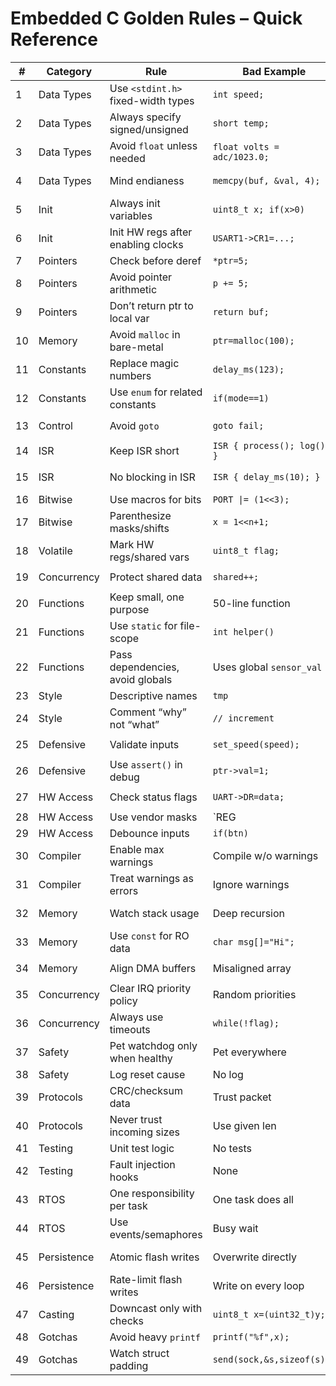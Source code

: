 # Embedded C Golden Rules – Quick Reference

| # | Category | Rule | Bad Example | Good Example |
|---|----------|------|-------------|--------------|
| 1 | Data Types | Use `<stdint.h>` fixed-width types | `int speed;` | `uint16_t speed_kmh;` |
| 2 | Data Types | Always specify signed/unsigned | `short temp;` | `int16_t temp_c;` |
| 3 | Data Types | Avoid `float` unless needed | `float volts = adc/1023.0;` | `uint16_t mv = (adc*3300)/1023;` |
| 4 | Data Types | Mind endianess | `memcpy(buf, &val, 4);` | Use `htonl(val)` or manual byte packing |
| 5 | Init | Always init variables | `uint8_t x; if(x>0)` | `uint8_t x=0; if(x>0)` |
| 6 | Init | Init HW regs after enabling clocks | `USART1->CR1=...;` | `RCC->APB2ENR\|=RCC_USART1EN; USART1->CR1=...;` |
| 7 | Pointers | Check before deref | `*ptr=5;` | `if(ptr) {*ptr=5;}` |
| 8 | Pointers | Avoid pointer arithmetic | `p += 5;` | Use array indexing: `arr[i+5]` |
| 9 | Pointers | Don’t return ptr to local var | `return buf;` | Use `static` or caller-provided buffer |
| 10 | Memory | Avoid `malloc` in bare-metal | `ptr=malloc(100);` | Use static buffer or pool allocator |
| 11 | Constants | Replace magic numbers | `delay_ms(123);` | `#define SENSOR_TIMEOUT_MS 123` |
| 12 | Constants | Use `enum` for related constants | `if(mode==1)` | `enum Mode { MODE_IDLE=1 }; if(mode==MODE_IDLE)` |
| 13 | Control | Avoid `goto` | `goto fail;` | Use function cleanup path or `break` |
| 14 | ISR | Keep ISR short | `ISR { process(); log(); }` | `ISR { set_flag(); }` |
| 15 | ISR | No blocking in ISR | `ISR { delay_ms(10); }` | Use flag + process in main loop |
| 16 | Bitwise | Use macros for bits | `PORT \|= (1<<3);` | `SET_BIT(PORT, BIT3);` |
| 17 | Bitwise | Parenthesize masks/shifts | `x = 1<<n+1;` | `x = (1 << (n+1));` |
| 18 | Volatile | Mark HW regs/shared vars | `uint8_t flag;` | `volatile uint8_t flag;` |
| 19 | Concurrency | Protect shared data | `shared++;` | `DISABLE_IRQ(); shared++; ENABLE_IRQ();` |
| 20 | Functions | Keep small, one purpose | 50-line function | Split into multiple small functions |
| 21 | Functions | Use `static` for file-scope | `int helper()` | `static int helper()` |
| 22 | Functions | Pass dependencies, avoid globals | Uses global `sensor_val` | Pass `sensor_val` as parameter |
| 23 | Style | Descriptive names | `tmp` | `battery_voltage_mv` |
| 24 | Style | Comment “why” not “what” | `// increment` | `// compensate for sensor offset` |
| 25 | Defensive | Validate inputs | `set_speed(speed);` | `if(speed<=MAX_SPEED) {set_speed(speed);}` |
| 26 | Defensive | Use `assert()` in debug | `ptr->val=1;` | `assert(ptr!=NULL); ptr->val=1;` |
| 27 | HW Access | Check status flags | `UART->DR=data;` | `while(!(UART->SR&TXE)); UART->DR=data;` |
| 28 | HW Access | Use vendor masks | `REG |= 0x08;` | `REG |= REG_TX_ENABLE;` |
| 29 | HW Access | Debounce inputs | `if(btn)` | Delay/filter before accept |
| 30 | Compiler | Enable max warnings | Compile w/o warnings | `-Wall -Wextra -Werror` |
| 31 | Compiler | Treat warnings as errors | Ignore warnings | Fix code until warning-free |
| 32 | Memory | Watch stack usage | Deep recursion | Iterative approach / static buffers |
| 33 | Memory | Use `const` for RO data | `char msg[]="Hi";` | `const char msg[]="Hi";` |
| 34 | Memory | Align DMA buffers | Misaligned array | `__attribute__((aligned(4))) uint8_t buf[64];` |
| 35 | Concurrency | Clear IRQ priority policy | Random priorities | Define and document priorities |
| 36 | Concurrency | Always use timeouts | `while(!flag);` | `wait_for_flag(1000);` |
| 37 | Safety | Pet watchdog only when healthy | Pet everywhere | Pet after full loop OK |
| 38 | Safety | Log reset cause | No log | `cause=RCC->CSR;` |
| 39 | Protocols | CRC/checksum data | Trust packet | Verify CRC before use |
| 40 | Protocols | Never trust incoming sizes | Use given len | Clamp to buffer size |
| 41 | Testing | Unit test logic | No tests | Host-run unit tests |
| 42 | Testing | Fault injection hooks | None | Add test-only failure triggers |
| 43 | RTOS | One responsibility per task | One task does all | Split into dedicated tasks |
| 44 | RTOS | Use events/semaphores | Busy wait | `osSemaphoreWait()` |
| 45 | Persistence | Atomic flash writes | Overwrite directly | Dual-bank or temp buffer method |
| 46 | Persistence | Rate-limit flash writes | Write on every loop | Cache & batch writes |
| 47 | Casting | Downcast only with checks | `uint8_t x=(uint32_t)y;` | `if(y<=UINT8_MAX) x=(uint8_t)y;` |
| 48 | Gotchas | Avoid heavy `printf` | `printf("%f",x);` | Minimal logging or int print |
| 49 | Gotchas | Watch struct padding | `send(sock,&s,sizeof(s));` | Pack manually / serialize |
